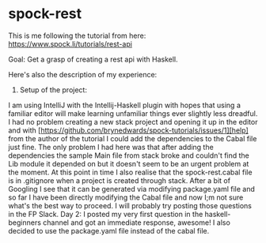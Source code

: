 # spock-rest

This is me following the tutorial from here: https://www.spock.li/tutorials/rest-api

Goal: Get a grasp of creating a rest api with Haskell.

Here's also the description of my experience:

1. Setup of the project:

I am using IntelliJ with the Intellij-Haskell plugin with hopes that using a familiar editor will make learning unfamiliar things ever slightly less dreadful.
I had no problem creating a new stack project and opening it up in the editor and with [https://github.com/brynedwards/spock-tutorials/issues/1][help] from the author of the tutorial I could add the dependencies to the Cabal file just fine. 
The only problem I had here was that after adding the dependencies the sample Main file from stack broke and couldn't find the Lib module it depended on but it doesn't seem to be an urgent problem at the moment.
At this point in time I also realise that the spock-rest.cabal file is in .gitignore when a project is created through stack. After a bit of Googling I see that it can be generated via modifying package.yaml file and so far I have been directly modifying the Cabal file and now I;m not sure what's the best way to proceed. 
I will probably try posting those questions in the FP Slack.
Day 2: I posted my very first question in the haskell-beginners channel and got an immediate response, awesome! I also decided to use the package.yaml file instead of the cabal file.

[help]: https://github.com/brynedwards/spock-tutorials/issues/
